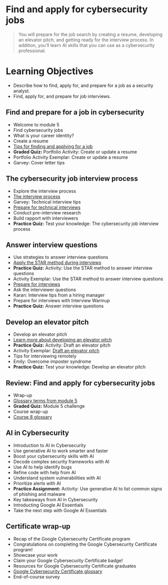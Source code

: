 # Find and apply for cybersecurity jobs
> You will prepare for the job search by creating a resume, developing an elevator pitch, and getting ready for the interview process. In addition, you’ll learn AI skills that you can use as a cybersecurity professional.
# Learning Objectives
- Describe how to find, apply for, and prepare for a job as a security analyst.
- Find, apply for, and prepare for job interviews.
## Find and prepare for a job in cybersecurity
- Welcome to module 5
- Find cybersecurity jobs
- What is your career identity?
- Create a resume
- [Tips for finding and applying for a job](https://github.com/KailaniBailey/Google-Cybersecurity-Professional-Certificate/tree/main/Course%208:%20Put%20It%20to%20Work:%20Prepare%20for%20Cybersecurity%20Jobs/Find%20and%20apply%20for%20cybersecurity%20jobs/Tips%20for%20finding%20and%20applying%20for%20a%20job)
- **Graded Quiz:** Portfolio Activity: Create or update a resume
- Portfolio Activity Exemplar: Create or update a resume
- Garvey: Cover letter tips
## The cybersecurity job interview process
- Explore the interview process
- [The interview process](https://github.com/KailaniBailey/Google-Cybersecurity-Professional-Certificate/tree/main/Course%208:%20Put%20It%20to%20Work:%20Prepare%20for%20Cybersecurity%20Jobs/Find%20and%20apply%20for%20cybersecurity%20jobs/The%20interview%20process)
- Garvey: Technical interview tips
- [Prepare for technical interviews](https://github.com/KailaniBailey/Google-Cybersecurity-Professional-Certificate/tree/main/Course%208:%20Put%20It%20to%20Work:%20Prepare%20for%20Cybersecurity%20Jobs/Find%20and%20apply%20for%20cybersecurity%20jobs/Prepare%20for%20technical%20interviews)
- Conduct pre-interview research
- Build rapport with interviewers
- **Practice Quiz:** Test your knowledge: The cybersecurity job interview process
## Answer interview questions
- Use strategies to answer interview questions
- [Apply the STAR method during interviews](https://github.com/KailaniBailey/Google-Cybersecurity-Professional-Certificate/tree/main/Course%208%3A%20Put%20It%20to%20Work%3A%20Prepare%20for%20Cybersecurity%20Jobs/Find%20and%20apply%20for%20cybersecurity%20jobs/Apply%20the%20STAR%20method%20during%20interviews)
- **Practice Quiz:** Activity: Use the STAR method to answer interview questions
- Activity Exemplar: Use the STAR method to answer interview questions
- [Prepare for interviews](https://github.com/KailaniBailey/Google-Cybersecurity-Professional-Certificate/tree/main/Course%208:%20Put%20It%20to%20Work:%20Prepare%20for%20Cybersecurity%20Jobs/Find%20and%20apply%20for%20cybersecurity%20jobs/Prepare%20for%20interviews)
- Ask the interviewer questions
- Karan: Interview tips from a hiring manager
- Prepare for interviews with Interview Warmup
- **Practice Quiz:** Answer interview questions
## Develop an elevator pitch
- Develop an elevator pitch
- [Learn more about developing an elevator pitch](https://github.com/KailaniBailey/Google-Cybersecurity-Professional-Certificate/tree/main/Course%208:%20Put%20It%20to%20Work:%20Prepare%20for%20Cybersecurity%20Jobs/Find%20and%20apply%20for%20cybersecurity%20jobs/Learn%20more%20about%20developing%20an%20elevator%20pitch)
- **Practice Quiz:** Activity: Draft an elevator pitch
- Activity Exemplar: [Draft an elevator pitch](https://github.com/KailaniBailey/Google-Cybersecurity-Professional-Certificate/blob/main/Course%208%3A%20Put%20It%20to%20Work%3A%20Prepare%20for%20Cybersecurity%20Jobs/Find%20and%20apply%20for%20cybersecurity%20jobs/Elevator%20pitch%20exemplar.pdf)
- Tips for interviewing remotely
- Emily: Overcome imposter syndrome
- **Practice Quiz:** Test your knowledge: Develop an elevator pitch
## Review: Find and apply for cybersecurity jobs
- Wrap-up
- [Glossary terms from module 5](https://github.com/KailaniBailey/Google-Cybersecurity-Professional-Certificate/blob/main/Course%208:%20Put%20It%20to%20Work:%20Prepare%20for%20Cybersecurity%20Jobs/Find%20and%20apply%20for%20cybersecurity%20jobs/Glossary%20terms%20from%20module%205/README.md)
- **Graded Quiz:** Module 5 challenge
- Course wrap-up
- [Course 8 glossary](https://github.com/KailaniBailey/Google-Cybersecurity-Professional-Certificate/blob/main/Course%208%3A%20Put%20It%20to%20Work%3A%20Prepare%20for%20Cybersecurity%20Jobs/Find%20and%20apply%20for%20cybersecurity%20jobs/Course%208%20glossary.pdf)
## AI in Cybersecurity
- Introduction to AI in Cybersecurity
- Use generative AI to work smarter and faster
- Boost your cybersecurity skills with AI
- Decode complex security frameworks with AI
- Use AI to help identify bugs
- Refine code with help from AI
- Understand system vulnerabilities with AI
- Prioritize alerts with AI
- **Practice Assignment:** Activity: Use generative AI to list common signs of phishing and malware
- Key takeaways from AI in Cybersecurity
- Introducting Google AI Essentials
- Take the next step with Google AI Essentials
## Certificate wrap-up
- Recap of the Google Cybersecurity Certificate program
- Congratulations on completing the Google Cybersecurity Certificate program!
- Showcase your work
- Claim your Google Cybersecurity Certificate badge!
- Resources for Google Cybersecurity Certificate graduates
- [Google Cybersecurity Certificate glossary](https://github.com/KailaniBailey/Google-Cybersecurity-Professional-Certificate/blob/main/Course%208%3A%20Put%20It%20to%20Work%3A%20Prepare%20for%20Cybersecurity%20Jobs/Find%20and%20apply%20for%20cybersecurity%20jobs/Google%20Cybersecurity%20Certificate%20glossary.pdf)
- End-of-course survey

